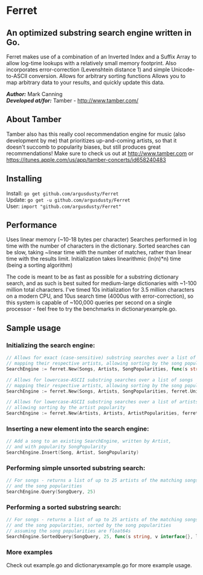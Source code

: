 Ferret
======
## An optimized substring search engine written in Go.
Ferret makes use of a combination of an Inverted Index and a Suffix Array to allow log-time lookups with a relatively small memory footprint.
Also incorporates error-correction (Levenshtein distance 1) and simple Unicode-to-ASCII conversion.
Allows for arbitrary sorting functions
Allows you to map arbitrary data to your results, and quickly update this data.

***Author:*** Mark Canning <br>
***Developed at/for:*** Tamber - http://www.tamber.com/

About Tamber
------------
Tamber also has this really cool recommendation engine for music (also development by me) that prioritizes up-and-coming artists, so that it doesn't succomb to popularity biases, but still produces great recommendations! Make sure to check us out at http://www.tamber.com or https://itunes.apple.com/us/app/tamber-concerts/id658240483

Installing
----------
Install: `go get github.com/argusdusty/Ferret` <br>
Update: `go get -u github.com/argusdusty/Ferret` <br>
User: `import "github.com/argusdusty/Ferret"` <br>

Performance
-----------
Uses linear memory (~10-18 bytes per character)
Searches performed in log time with the number of characters in the dictionary.
Sorted searches can be slow, taking ~linear time with the number of matches, rather than linear time with the results limit.
Initialization takes linearithmic (ln(n)*n) time (being a sorting algorithm)

The code is meant to be as fast as possible for a substring dictionary search, and as such is best suited for medium-large dictionaries with ~1-100 million total characters. I've timed 10s initialization for 3.5 million characters on a modern CPU, and 10us search time (4000us with error-correction), so this system is capable of ~100,000 queries per second on a single processor - feel free to try the benchmarks in dictionaryexample.go.


Sample usage
------------

### Initializing the search engine:
```go
// Allows for exact (case-sensitive) substring searches over a list of songs 
// mapping their respective artists, allowing sorting by the song popularity
SearchEngine := ferret.New(Songs, Artists, SongPopularities, func(s string) []byte { return []byte(s) })

// Allows for lowercase-ASCII substring searches over a list of songs
// mapping their respective artists, allowing sorting by the song popularity
SearchEngine := ferret.New(Songs, Artists, SongPopularities, ferret.UnicodeToLowerASCII)

// Allows for lowercase-ASCII substring searches over a list of artists,
// allowing sorting by the artist popularity
SearchEngine := ferret.New(Artists, Artists, ArtistPopularities, ferret.UnicodeToLowerASCII)
```
		
### Inserting a new element into the search engine:
```go
// Add a song to an existing SearchEngine, written by Artist,
// and with popularity SongPopularity
SearchEngine.Insert(Song, Artist, SongPopularity)
```

### Performing simple unsorted substring search:
```go
// For songs - returns a list of up to 25 artists of the matching songs,
// and the song popularities
SearchEngine.Query(SongQuery, 25)
```
	
### Performing a sorted substring search:
```go
// For songs - returns a list of up to 25 artists of the matching songs,
// and the song popularities, sorted by the song popularities
// assuming the song popularities are float64s
SearchEngine.SortedQuery(SongQuery, 25, func(s string, v interface{}, l int, i int) float64 { return v.(float64) })
```

### More examples	
Check out example.go and dictionaryexample.go for more example usage.
